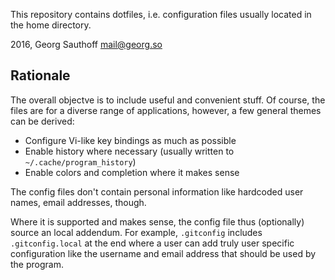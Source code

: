 This repository contains dotfiles, i.e. configuration files
usually located in the home directory.

2016, Georg Sauthoff <mail@georg.so>

## Rationale

The overall objectve is to include useful and convenient
stuff. Of course, the files are for a diverse range of
applications, however, a few general themes can be derived:

- Configure Vi-like key bindings as much as possible
- Enable history where necessary (usually written to `~/.cache/program_history`)
- Enable colors and completion where it makes sense

The config files don't contain personal information like
hardcoded user names, email addresses, though.

Where it is supported and makes sense, the config file thus
(optionally) source an local addendum. For example, `.gitconfig`
includes `.gitconfig.local` at the end where a user can add truly
user specific configuration like the username and email address
that should be used by the program.


